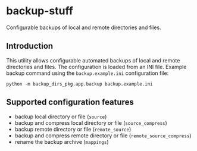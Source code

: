 backup-stuff
=================

Configurable backups of local and remote directories and files. 

Introduction
------------------

This utility allows configurable automated backups of local and remote directories and files. The configuration is loaded from an INI file. Example backup command using the `backup.example.ini` configuration file:

`python -m backup_dirs_pkg.app.backup backup.example.ini`

Supported configuration features
--------------
- backup local directory or file (`source`)
- backup and compress local directory or file (`source_compress`)
- backup remote directory or file (`remote_source`)
- backup and compress remote directory or file (`remote_source_compress`)
- rename the backup archive (`mappings`)
